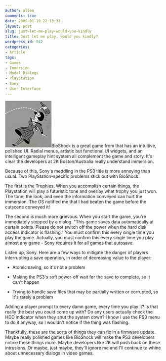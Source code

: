 ```yaml
---
author: allen
comments: true
date: 2009-01-19 22:13:33
layout: post
slug: just-let-me-play-would-you-kindly
title: Just let me play, would you kindly?
wordpress_id: 542
categories:
- Article
tags:
- Games
- Immersion
- Modal Dialogs
- PlayStation
- Sony
- User Interface
---
```


![](/images/wp-uploads/2009/01/bioshock.jpg)BioShock is a great game from that has an intuitive, polished UI. Radial menus, artistic but functional UI widgets, and an intelligent gameplay hint system all complement the game and story. It's clear the developers at 2K Boston/Australia really understand immersion.

Because of this, Sony's meddling in the PS3 title is more annoying than usual. Two PlayStation-specific problems stick out with BioShock.

The first is the Trophies. When you accomplish certain things, the Playstation will play a futuristic tone and overlay what trophy you just won. The tone, the look, and even the information conveyed can hurt the immersion. The OS notified me that I had beaten the game before the cutscene conveyed it!

The second is much more grievous. When you start the game, you're immediately stopped by a dialog. "This game saves data automatically at certain points. Please do not switch off the power when the hard disk access indicator is flashing." You must confirm this every single time you play the game. Actually, you must confirm this every single time you play almost any game - Sony requires it for all games that autosave.

Listen up, Sony. Here are a few ways to mitigate the danger of players interrupting a save operation, in order of decreasing value to the player:



	
  * Atomic saving, so it's not a problem

	
  * Making the PS3's soft power-off wait for the save to complete, so it can't happen

	
  * Trying to handle save files that may be partially written or corrupted, so it's rarely a problem


Adding a player prompt to every damn game, every time you play it? Is that really the best you could come up with? Do any users actually check the HDD indicator when they shut the system down? I know I use the PS3 menu to do it anyway, so I wouldn't notice if the thing was flashing.

Thankfully, these are the sorts of things they can fix in a firmware update. Maybe really polished games like BioShock will make the PS3 developers notice these things more. Maybe developers like 2K will push back on these intrusions. Or maybe, just maybe, they'll ignore me and I'll continue to whine about unnecessary dialogs in video games.
